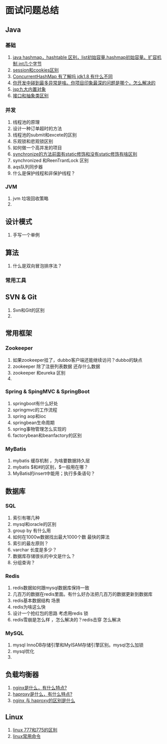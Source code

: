 # 面试问题总结

## Java
### 基础
1. [java hashmap，hashtable 区别，list初始容量.hashmap初始容量。扩容机制 int几个字节](doc/java/base/base.md)
2. [session和cookies区别](doc/java/base/base.md)
3. [ConcurrentHashMap  有了解吗 jdk1.8 有什么不同](doc/java/base/base.md)
4. [你开发中碰到最多异常是啥。你项目印象最深的问题是哪个，怎么解决的](doc/java/base/base.md)
5. [jsp九大内置对象](doc/java/base/base.md)
6. [接口和抽象类区别](doc/java/base/base.md)

### 并发
1. 线程池的原理
2. 设计一种订单超时的方法
3. 线程池的submit和excete的区别
4. 乐观锁和悲观锁区别
5. 如何做一个高并发的项目
6. [synchronize的方法前面有static修饰和没有static修饰有啥区别](doc/java/concurrent/concurrent.md)
7. synchronized 和ReenTrantLock 区别
8. aqs队列同步器
9. 什么是保护线程和非保护线程？
### JVM
1. jvm 垃圾回收策略
2.
## 设计模式
1. 手写一个单例

## 算法
1. 什么是双向冒泡排序法？

### 常用工具
## SVN & Git
1. Svn和Git的区别
2.

## 常用框架
### Zookeeper
1. 如果zookeeper挂了，dubbo客户端还能继续访问？dubbo的缺点
2. zookeeper 除了注册列表数据 还存什么数据
3. zookeeper  和eureka 区别
4.

### Spring & SpingMVC & SpringBoot  
1. springboot有什么好处
2. springmvc的工作流程
3. spring aop和ioc
4. springbean生命周期
5. spring事物管理怎么实现的
6. factorybean和beanfactory的区别


### MyBatis
1. mybatis 缓存机制 ，为啥要数据持久层
2. mybatis $和#的区别，$一般用在哪？
3. MyBatis的insert中能用；执行多条语句？

## 数据库
### SQL
1. 索引有哪几种
2. mysql和oracle的区别
3. group by 有什么用
4. 如何在1000w数据找出最大1000个数 最快的算法
5. 索引的最左原则？
6. varchar 长度是多少？
7. 数据库存储很长的中文是什么？
8. 分组查询？

### Redis
1. redis数据如何跟mysql数据库保持一致  
2. 几百万的数据在redis里面。有什么好办法把几百万的数据更新到数据库
3. redis基本数据结构 场景
4. redis为啥这么快
5. 设计一个抢红包的思路 考虑用redis 锁
6. redis雪崩是怎么样 ，怎么解决的？redis击穿 怎么解决

### MySQL
1. mysql InnoDB存储引擎和MyISAM存储引擎区别。mysql怎么加锁
2. mysql优化
3.

## 负载均衡器
1. [nginx是什么，有什么特点?](doc/nginxharpoxy/nginxhaproxy.md)
2. [haproxy是什么，有什么特点?](doc/nginxhaproxy/nginxhaproxy.md)
3. [nginx 与 haproxy的区别是什么](doc/nginxhaproxy/nginxhaproxy.md)

## Linux
1. [linux 777和775的区别](doc/linux/linux.md)
2. [linux常用命令](doc/linux/linux.md)
